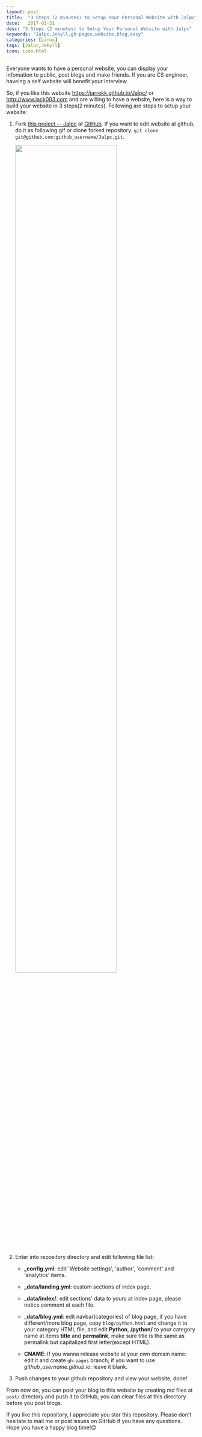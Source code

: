 ---layout: posttitle:  "3 Steps (2 minutes) to Setup Your Personal Website with Jalpc"date:   2017-01-31desc: "3 Steps (2 minutes) to Setup Your Personal Website with Jalpc"keywords: "Jalpc,Jekyll,gh-pages,website,blog,easy"categories: [Linux]tags: [Jalpc,Jekyll]icon: icon-html---Everyone wants to have a personal website, you can display your infomation to public, post blogs and make friends. If you are CS engineer, haveing a self website will benefit your interview.So, if you like this website <https://jarrekk.github.io/Jalpc/> or <http://www.jack003.com> and are willing to have a website, here is a way to build your website in 3 steps(2 minutes). Following are steps to setup your website:1. Fork [this project -- Jalpc](https://github.com/jarrekk/Jalpc) at [GitHub](https://github.com). If you want to edit website at github, do it as following gif or clone forked repository. `git clone git@github.com:github_username/Jalpc.git`.	<!-- ![edit]({{ site.img_path }}/3steps/edit.gif) -->	<img src="{{ site.img_path }}/3steps/edit.gif" width="75%">2. Enter into repository directory and edit following file list:	* **_config.yml**: edit 'Website settings', 'author', 'comment' and 'analytics' items.	* **_data/landing.yml**: custom sections of index page.	* **_data/index/**: edit sections' data to yours at index page, please notice comment at each file.	* **_data/blog.yml**: edit navbar(categories) of blog page, if you have different/more blog page, copy `blog/python.html` and change it to your category HTML file, and edit **Python**, **/python/** to your category name at items **title** and **permalink**, make sure title is the same as permalink but capitalized first letter(except HTML).	* **CNAME**: If you wanna release website at your own domain name: edit it and create `gh-pages` branch; if you want to use *github_username.github.io*: leave it blank.3. Push changes to your github repository and view your website, done!From now on, you can post your blog to this website by creating md files at `post/` directory and push it to GitHub, you can clear files at this directory before you post blogs.If you like this repository, I appreciate you star this repository. Please don't hesitate to mail me or post issues on GitHub if you have any questions. Hope you have a happy blog time!😊